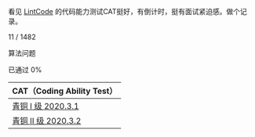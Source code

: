 看见 [LintCode](https://www.lintcode.com/) 的代码能力测试CAT挺好，有倒计时，挺有面试紧迫感。做个记录。



11 / 1482

算法问题

已通过 0%

 

| CAT（Coding Ability Test）                                   |
| :----------------------------------------------------------- |
| [青铜 I 级     2020.3.1](https://www.lintcode.com/cat/certificate/14856/230074) |
| [青铜 II 级    2020.3.2](https://www.lintcode.com/cat/certificate/14884/230074) |

​          

